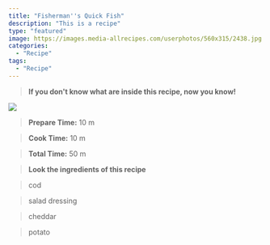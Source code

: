 ```yaml
---
title: "Fisherman''s Quick Fish"
description: "This is a recipe"
type: "featured"
image: https://images.media-allrecipes.com/userphotos/560x315/2438.jpg
categories: 
  - "Recipe"
tags: 
  - "Recipe"
---
```



>**If you don't know what are inside this recipe, now you know!**

![](../images/Recipes-Banner.jpg)
> **Prepare Time:** 10 m


> **Cook Time:** 10 m


> **Total Time:** 50 m

> **Look the ingredients of this recipe**

> cod

> salad dressing

> cheddar

> potato

